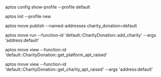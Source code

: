 aptos config show-profile --profile default

aptos init --profile new

aptos move publish --named-addresses charity_donation=default

aptos move run --function-id 'default::CharityDonation::add_charity' --args 'address:default'

aptos move view --function-id 'default::CharityDonation::get_platform_apt_raised' 

aptos move view --function-id 'default::CharityDonation::get_charity_apt_raised' --args 'address:default'